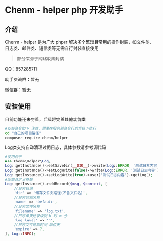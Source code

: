 # Chenm - helper php 开发助手

## 介绍

Chenm - helper 是为广大 phper 解决多个繁琐且常用的操作封装，如文件类、日志类、邮件类、短信类等无需自行封装直接使用

> 部分来源于网络收集封装

QQ：857285711

助手交流群：暂无

微信群：暂无


## 安装使用

目前功能还未完善，后续将完善其他功能类

```bash
#安装命令如下 注意，需要在服务器命令行的项目下执行
cd "自己的项目路径"
composer require chenm/helper
```
Log类支持自动清理过期日志，具体参数请参考源代码
```php
#使用例子 
use Chenm\Helper\Log;
Log::getInstance()->setSaveDir(__DIR__)->write(Log::ERROR, '测试日志内容');
Log::getInstance()->setLogWrite(false)->write(Log::ERROR, '测试日志内容')->getLog();
Log::getInstance()->setLogWrite(true)->user('测试日志内容')->getLog();
#配置自定义参数
Log::getInstance()->addRecord($msg, $context, [
    //日志目录
    'dir' => '储存文件夹路径(不含文件名)',
    //日志容器名称
    'name' => 'Default',
    //日志文件名称
    'filename' => 'log.txt',
    //日志单天记录级别 h 时 m 分
    'log_level' => 'h',
    //日志文件过期时间 单位天
    'expire' => 7,
], Log::INFO);
```
